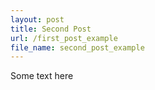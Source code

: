 ```yaml
---
layout: post
title: Second Post
url: /first_post_example
file_name: second_post_example
---
```


Some text here
